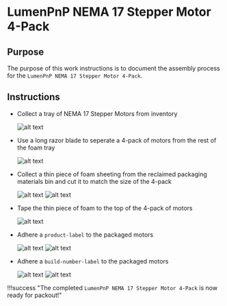 # LumenPnP NEMA 17 Stepper Motor 4-Pack

## Purpose

The purpose of this work instructions is to document the assembly process for the `LumenPnP NEMA 17 Stepper Motor 4-Pack`.

## Instructions

- Collect a tray of NEMA 17 Stepper Motors from inventory

    ![alt text](img/IMG_0751.webp)

- Use a long razor blade to seperate a 4-pack of motors from the rest of the foam tray

    ![alt text](img/IMG_0752.webp)

- Collect a thin piece of foam sheeting from the reclaimed packaging materials bin and cut it to match the size of the 4-pack

    ![alt text](img/IMG_0753.webp)
    ![alt text](img/IMG_0754.webp)

- Tape the thin piece of foam to the top of the 4-pack of motors

    ![alt text](img/IMG_0755.webp)

- Adhere a `product-label` to the packaged motors

    ![alt text](img/IMG_0757.webp)
    ![alt text](img/IMG_0758.webp)

- Adhere a `build-number-label` to the packaged motors

    ![alt text](img/IMG_0763-1.webp)
    ![alt text](img/IMG_0763-2.webp)

!!!success "The completed `LumenPnP NEMA 17 Stepper Motor 4-Pack` is now ready for packout!"
